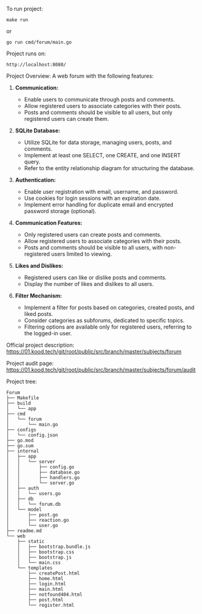 
To run project:
```
make run
```
   or
```
go run cmd/forum/main.go

```

Project runs on:
```
http://localhost:8080/
```


Project Overview:
A web forum with the following features:

1. **Communication:**
   - Enable users to communicate through posts and comments.
   - Allow registered users to associate categories with their posts.
   - Posts and comments should be visible to all users, but only registered users can create them.

2. **SQLite Database:**
   - Utilize SQLite for data storage, managing users, posts, and comments.
   - Implement at least one SELECT, one CREATE, and one INSERT query.
   - Refer to the entity relationship diagram for structuring the database.

3. **Authentication:**
   - Enable user registration with email, username, and password.
   - Use cookies for login sessions with an expiration date.
   - Implement error handling for duplicate email and encrypted password storage (optional).

4. **Communication Features:**
   - Only registered users can create posts and comments.
   - Allow registered users to associate categories with their posts.
   - Posts and comments should be visible to all users, with non-registered users limited to viewing.

5. **Likes and Dislikes:**
   - Registered users can like or dislike posts and comments.
   - Display the number of likes and dislikes to all users.

6. **Filter Mechanism:**
   - Implement a filter for posts based on categories, created posts, and liked posts.
   - Consider categories as subforums, dedicated to specific topics.
   - Filtering options are available only for registered users, referring to the logged-in user.

Official project description:
	https://01.kood.tech/git/root/public/src/branch/master/subjects/forum

Project audit page:
	https://01.kood.tech/git/root/public/src/branch/master/subjects/forum/audit


Project tree:

```
Forum
├── Makefile
├── build
│   └── app
├── cmd
│   └── forum
│       └── main.go
├── configs
│   └── config.json
├── go.mod
├── go.sum
├── internal
│   ├── app
│   │   └── server
│   │       ├── config.go
│   │       ├── database.go
│   │       ├── handlers.go
│   │       └── server.go
│   ├── auth
│   │   └── users.go
│   ├── db
│   │   └── forum.db
│   └── model
│       ├── post.go
│       ├── reaction.go
│       └── user.go
├── readme.md
└── web
    ├── static
    │   ├── bootstrap.bundle.js
    │   ├── bootstrap.css
    │   ├── bootstrap.js
    │   └── main.css
    └── templates
        ├── createPost.html
        ├── home.html
        ├── login.html
        ├── main.html
        ├── notfound404.html
        ├── post.html
        └── register.html

```
